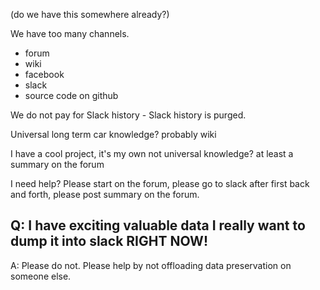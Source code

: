 (do we have this somewhere already?)

We have too many channels.
* forum
* wiki
* facebook
* slack
* source code on github

We do not pay for Slack history - Slack history is purged.

Universal long term car knowledge? probably wiki

I have a cool project, it's my own not universal knowledge? at least a summary on the forum

I need help? Please start on the forum, please go to slack after first back and forth, please post summary on the forum.

## Q: I have exciting valuable data I really want to dump it into slack RIGHT NOW!

A: Please do not. Please help by not offloading data preservation on someone else.